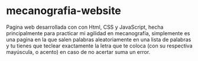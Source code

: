 # mecanografia-website
Pagina web desarrollada con con Html, CSS y JavaScript, hecha principalmente para practicar mi agilidad en mecanografía, simplemente es una pagina en la que salen palabras aleatoriamente en una lista de palabras y tu tienes que teclear exactamente la letra que te coloca (con su respectiva mayúscula, o acento) en caso de no acertar suma un error.

